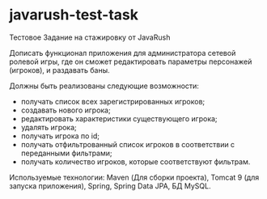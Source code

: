 # javarush-test-task
Тестовое Задание на стажировку от JavaRush

Дописать функционал приложения для администратора сетевой ролевой игры, где он сможет редактировать параметры персонажей (игроков), и раздавать баны.

Должны быть реализованы следующие возможности:

   - получать список всех зарегистрированных игроков;
   - создавать нового игрока;
   - редактировать характеристики существующего игрока;
   - удалять игрока;
   - получать игрока по id;
   - получать отфильтрованный список игроков в соответствии с переданными фильтрами;
   - получать количество игроков, которые соответствуют фильтрам.

Используемые технологии: Maven (Для сборки проекта), Tomcat 9 (для запуска приложения), Spring, Spring Data JPA, БД MySQL.
